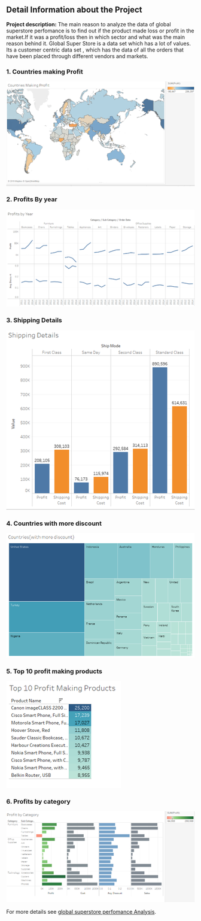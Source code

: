 ## Detail Information about the Project

**Project description:** The main reason to analyze the data of global superstore perfomance is to find out if the product made loss or profit in the market.If  it was a profit/loss then in which sector and what was the main reason behind it. Global Super Store is a data set which has a lot of values. Its a customer centric data set , which has the data of all the orders that have been placed through different vendors and markets. 


### 1. Countries making Profit 

<img src="images/gsp_pic_1e.png?raw=true"/>

### 2. Profits By year 

<img src="images/gsp_pic_2.png?raw=true"/>

### 3. Shipping Details

<img src="images/gsp_pic_3.png?raw=true"/>

### 4. Countries with more discount

<img src="images/gsp_pic_4.png?raw=true"/>

### 5. Top 10 profit making products

<img src="images/gsp_pic_5.png?raw=true"/>

### 6. Profits by category

<img src="images/gsp_pic_6.png?raw=true"/>




For more details see [global superstore perfomance Analysis](https://github.com/smit-collab/Tableau-Visualizations).


